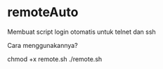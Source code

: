 # remoteAuto
Membuat script login otomatis untuk telnet dan ssh


Cara menggunakannya?

chmod +x remote.sh
./remote.sh
